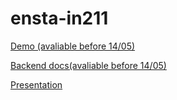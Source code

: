 # ensta-in211

[Demo (avaliable before 14/05)](https://ayanami.cyou/)

[Backend docs(avaliable before 14/05)](https://ayanami.cyou/api-docs)

[Presentation](https://docs.google.com/presentation/d/1-LAp-onC_2WSjmvsISgnNnJcLoSONch5fQ_MeyuEt40/edit?usp=sharing)
